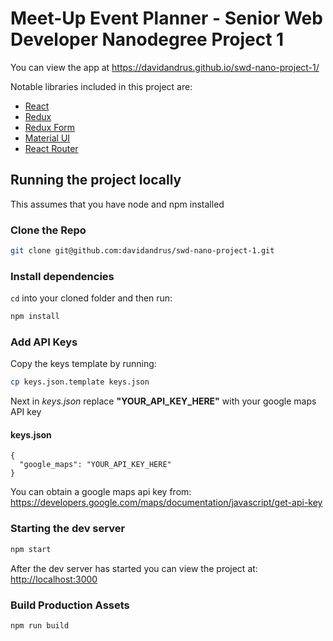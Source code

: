 # Meet-Up Event Planner - Senior Web Developer Nanodegree Project 1

You can view the app at https://davidandrus.github.io/swd-nano-project-1/

Notable libraries included in this project are:
* [React](https://github.com/facebook/react)
* [Redux](https://github.com/reactjs/redux)
* [Redux Form](https://github.com/erikras/redux-form)
* [Material UI](https://github.com/callemall/material-ui)
* [React Router](https://github.com/ReactTraining/react-router)

## Running the project locally

This assumes that you have node and npm installed

### Clone the Repo
``` sh
git clone git@github.com:davidandrus/swd-nano-project-1.git
```
### Install dependencies
`cd` into your cloned folder and then run:
``` sh
npm install
```

### Add API Keys
Copy the keys template by running:

``` sh
cp keys.json.template keys.json
```

Next in _keys.json_ replace __"YOUR_API_KEY_HERE"__ with your google maps API key

#### keys.json
```
{
  "google_maps": "YOUR_API_KEY_HERE"
}
```
 You can obtain a google maps api key from: https://developers.google.com/maps/documentation/javascript/get-api-key

### Starting the dev server
``` sh
npm start
```
After the dev server has started you can view the project at: [http://localhost:3000](http://localhost:3000)
### Build Production Assets
``` sh
npm run build
```
